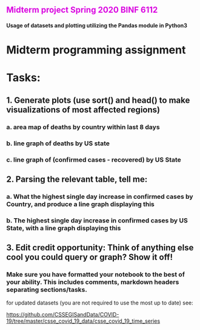## <font color = 'Dark Green'>Midterm project Spring 2020 BINF 6112</font>
#### Usage of datasets and plotting utilizing the Pandas module in Python3


# Midterm programming assignment
# Tasks:
## 1. Generate plots (use sort() and head() to make visualizations of most affected regions)
###   a. area map of deaths by country within last 8 days
###   b. line graph of deaths by US state
###   c. line graph of (confirmed cases - recovered) by US State
## 2. Parsing the relevant table, tell me:
###    a. What the highest single day increase in confirmed cases by Country, and produce a line graph displaying this
###    b. The highest single day increase in confirmed cases by US State, with a line graph displaying this
## 3. Edit credit opportunity: Think of anything else cool you could query or graph? Show it off!

### Make sure you have formatted your notebook to the best of your ability. This includes comments, markdown headers separating sections/tasks.

for updated datasets (you are not required to use the most up to date) see:

https://github.com/CSSEGISandData/COVID-19/tree/master/csse_covid_19_data/csse_covid_19_time_series

